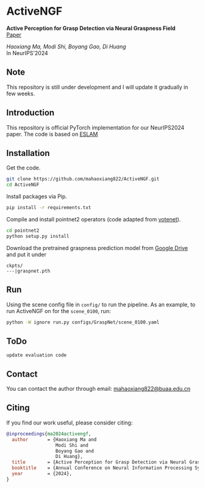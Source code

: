 # ActiveNGF

**Active Perception for Grasp Detection via Neural Graspness Field**<br> [Paper](https://proceedings.neurips.cc/paper_files/paper/2024/file/4364fef031fdf7bfd9d1c9c56b287084-Paper-Conference.pdf)

_Haoxiang Ma, Modi Shi, Boyang Gao, Di Huang_<br>
In NeurIPS'2024

## Note
This repository is still under development and I will update it gradually in few weeks.

## Introduction
This repository is official PyTorch implementation for our NeurIPS2024 paper.
The code is based on [ESLAM](https://github.com/idiap/ESLAM)

## Installation

Get the code.
```bash
git clone https://github.com/mahaoxiang822/ActiveNGF.git
cd ActiveNGF
```
Install packages via Pip.
```bash
pip install -r requirements.txt
```
Compile and install pointnet2 operators (code adapted from [votenet](https://github.com/facebookresearch/votenet)).
```bash
cd pointnet2
python setup.py install
```
Download the pretrained graspness prediction model from [Google Drive](https://drive.google.com/file/d/1OswUcXVJv_LAgyyNt_KjfOPhIE4LEyk7/view?usp=sharing) and put it under
```
ckpts/
---|graspnet.pth
```
## Run
Using the scene config file in `config/` to run the pipeline. As an example, to run ActiveNGF on for the `scene_0100`, run: 

```bash
python -W ignore run.py configs/GraspNet/scene_0100.yaml
```

## ToDo
```angular2html
update evaluation code
```


## Contact
You can contact the author through email: mahaoxiang822@buaa.edu.cn

## Citing
If you find our work useful, please consider citing:
```BibTeX
@inproceedings{ma2024activengf,
  author       = {Haoxiang Ma and
                  Modi Shi and
                  Boyang Gao and
                  Di Huang},
  title        = {Active Perception for Grasp Detection via Neural Graspness Field},
  booktitle    = {Annual Conference on Neural Information Processing Systems},
  year         = {2024},
}
```